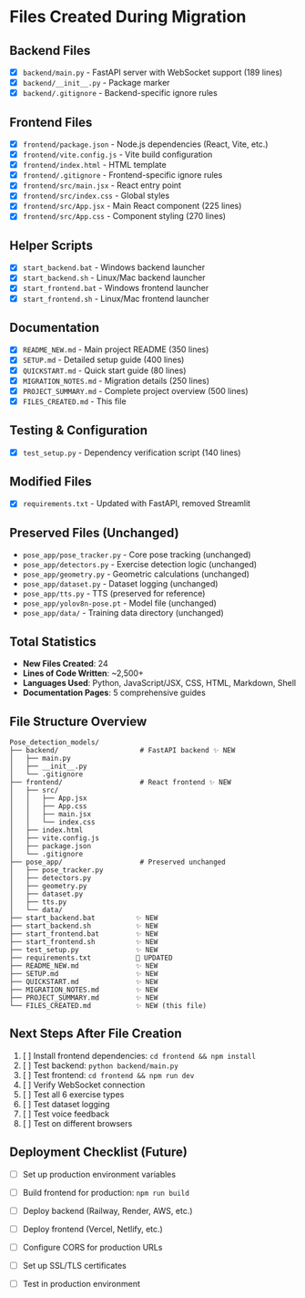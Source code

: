 # Files Created During Migration

## Backend Files
- [x] `backend/main.py` - FastAPI server with WebSocket support (189 lines)
- [x] `backend/__init__.py` - Package marker
- [x] `backend/.gitignore` - Backend-specific ignore rules

## Frontend Files
- [x] `frontend/package.json` - Node.js dependencies (React, Vite, etc.)
- [x] `frontend/vite.config.js` - Vite build configuration
- [x] `frontend/index.html` - HTML template
- [x] `frontend/.gitignore` - Frontend-specific ignore rules
- [x] `frontend/src/main.jsx` - React entry point
- [x] `frontend/src/index.css` - Global styles
- [x] `frontend/src/App.jsx` - Main React component (225 lines)
- [x] `frontend/src/App.css` - Component styling (270 lines)

## Helper Scripts
- [x] `start_backend.bat` - Windows backend launcher
- [x] `start_backend.sh` - Linux/Mac backend launcher
- [x] `start_frontend.bat` - Windows frontend launcher
- [x] `start_frontend.sh` - Linux/Mac frontend launcher

## Documentation
- [x] `README_NEW.md` - Main project README (350 lines)
- [x] `SETUP.md` - Detailed setup guide (400 lines)
- [x] `QUICKSTART.md` - Quick start guide (80 lines)
- [x] `MIGRATION_NOTES.md` - Migration details (250 lines)
- [x] `PROJECT_SUMMARY.md` - Complete project overview (500 lines)
- [x] `FILES_CREATED.md` - This file

## Testing & Configuration
- [x] `test_setup.py` - Dependency verification script (140 lines)

## Modified Files
- [x] `requirements.txt` - Updated with FastAPI, removed Streamlit

## Preserved Files (Unchanged)
- `pose_app/pose_tracker.py` - Core pose tracking (unchanged)
- `pose_app/detectors.py` - Exercise detection logic (unchanged)
- `pose_app/geometry.py` - Geometric calculations (unchanged)
- `pose_app/dataset.py` - Dataset logging (unchanged)
- `pose_app/tts.py` - TTS (preserved for reference)
- `pose_app/yolov8n-pose.pt` - Model file (unchanged)
- `pose_app/data/` - Training data directory (unchanged)

## Total Statistics
- **New Files Created**: 24
- **Lines of Code Written**: ~2,500+
- **Languages Used**: Python, JavaScript/JSX, CSS, HTML, Markdown, Shell
- **Documentation Pages**: 5 comprehensive guides

## File Structure Overview
```
Pose_detection_models/
├── backend/                    # FastAPI backend ✨ NEW
│   ├── main.py
│   ├── __init__.py
│   └── .gitignore
├── frontend/                   # React frontend ✨ NEW
│   ├── src/
│   │   ├── App.jsx
│   │   ├── App.css
│   │   ├── main.jsx
│   │   └── index.css
│   ├── index.html
│   ├── vite.config.js
│   ├── package.json
│   └── .gitignore
├── pose_app/                   # Preserved unchanged
│   ├── pose_tracker.py
│   ├── detectors.py
│   ├── geometry.py
│   ├── dataset.py
│   ├── tts.py
│   └── data/
├── start_backend.bat          ✨ NEW
├── start_backend.sh           ✨ NEW
├── start_frontend.bat         ✨ NEW
├── start_frontend.sh          ✨ NEW
├── test_setup.py              ✨ NEW
├── requirements.txt           📝 UPDATED
├── README_NEW.md              ✨ NEW
├── SETUP.md                   ✨ NEW
├── QUICKSTART.md              ✨ NEW
├── MIGRATION_NOTES.md         ✨ NEW
├── PROJECT_SUMMARY.md         ✨ NEW
└── FILES_CREATED.md           ✨ NEW (this file)
```

## Next Steps After File Creation
1. [ ] Install frontend dependencies: `cd frontend && npm install`
2. [ ] Test backend: `python backend/main.py`
3. [ ] Test frontend: `cd frontend && npm run dev`
4. [ ] Verify WebSocket connection
5. [ ] Test all 6 exercise types
6. [ ] Test dataset logging
7. [ ] Test voice feedback
8. [ ] Test on different browsers

## Deployment Checklist (Future)
- [ ] Set up production environment variables
- [ ] Build frontend for production: `npm run build`
- [ ] Deploy backend (Railway, Render, AWS, etc.)
- [ ] Deploy frontend (Vercel, Netlify, etc.)
- [ ] Configure CORS for production URLs
- [ ] Set up SSL/TLS certificates
- [ ] Test in production environment

